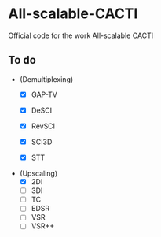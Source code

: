 # All-scalable-CACTI
Official code for the work All-scalable CACTI



## To do
- \(Demultiplexing)
	- [x] GAP-TV
	- [x] DeSCI
	- [x] RevSCI
	- [x] SCI3D
    - [x] STT


- \(Upscaling)
	- [x] 2DI
	- [ ] 3DI
	- [ ] TC
	- [ ] EDSR
    - [ ] VSR
    - [ ] VSR++
